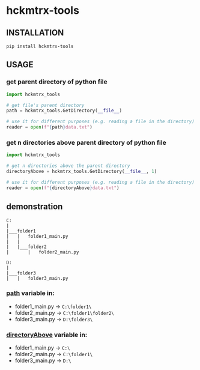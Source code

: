 # hckmtrx-tools
## INSTALLATION
```shell
pip install hckmtrx-tools
```

## USAGE
### get parent directory of python file
```python
import hckmtrx_tools

# get file's parent directory
path = hckmtrx_tools.GetDirectory(__file__)

# use it for different purposes (e.g. reading a file in the directory)
reader = open(f"{path}data.txt")
```
### get n directories above parent directory of python file
```python
import hckmtrx_tools

# get n directories above the parent directory
directoryAbove = hckmtrx_tools.GetDirectory(__file__, 1)

# use it for different purposes (e.g. reading a file in the directory)
reader = open(f"{directoryAbove}data.txt")
```

## demonstration
```
C:
|
|___folder1
|   |   folder1_main.py
|   |
|   |___folder2
|       |   folder2_main.py

D:
|
|___folder3
|   |   folder3_main.py
```
### [path](#get-parent-directory-of-python-file) variable in:
- folder1_main.py -> `C:\folder1\`
- folder2_main.py -> `C:\folder1\folder2\`
- folder3_main.py -> `D:\folder3\`
### [directoryAbove](#get-n-directories-above-parent-directory-of-python-file) variable in:
- folder1_main.py -> `C:\`
- folder2_main.py -> `C:\folder1\`
- folder3_main.py -> `D:\`
